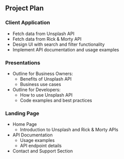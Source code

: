 ## Project Plan

### Client Application
- Fetch data from Unsplash API
- Fetch data from Rick & Morty API
- Design UI with search and filter functionality
- Implement API documentation and usage examples

### Presentations
- Outline for Business Owners:
  - Benefits of Unsplash API
  - Business use cases
- Outline for Developers:
  - How to use Unsplash API
  - Code examples and best practices

### Landing Page
- Home Page
  - Introduction to Unsplash and Rick & Morty APIs
- API Documentation
  - Usage examples
  - API endpoint details
- Contact and Support Section
